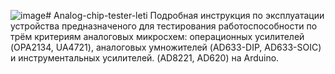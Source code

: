 ![image](https://github.com/SingingSinking/Analog-chip-tester-leti/assets/94817135/b37f7645-5998-46e8-ab04-19f6e477ba04)# Analog-chip-tester-leti
  Подробная инструкция по эксплуатации устройства предназначеного для тестирования работоспособности по трём критериям аналоговых микросхем: операционных усилителей (OPA2134, UA4721), аналоговых умножителей (AD633-DIP, AD633-SOIC) и инструментальных усилителей. (AD8221, AD620) на Arduino.
